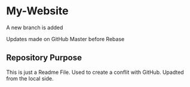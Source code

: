 # My-Website
A new branch is added

Updates made on GitHub Master before Rebase

## Repository Purpose
 This is just a Readme File.
 Used to create a conflit with GitHub.
 Upadted from the local side.
